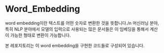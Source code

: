 # Word_Embedding

word embedding이란 텍스트를 어떤 숫자로 변환한 것을 뜻합니다./n
머신러닝 분야, 특히 NLP 분야에서 모델의 입력으로 사용되는 많은 문서들은 이 임베딩을 통해서 계산이 가능한 형태로 변환이 가능합니다.

본 레포지토리는 이 word embedding을 구현한 코드들로 구성되어 있습니다.